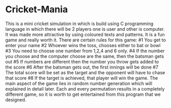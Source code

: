 # Cricket-Mania
This is a mini cricket simulation in which is build using C programming language in which there will be 2 players one is user and other is computer. It was made more attractive by using coloured texts and patterns. It is a fun game and really worth it.  There are certain rules for this game: #1 You get to enter your name #2 Whoever wins the toss, chooses either to bat or bowl #3 You need to choose one number from 1,2,4 and 6 only. #4 If the number you choose and the computer choose are the same, then the batsman gets out #5 If numbers are different then the number you throw gets added to the score #6 After the batsman gets out, the first innings will be done #7 The total score will be set as the target and the opponent will have to chase that score #8 If the target is achieved, that player will win the game.  The main aspect of the game lies in random number generation which will explained in detail later. Each and every permutation results in a completely different game, so it is worth to get entertained from this program that we designed.
